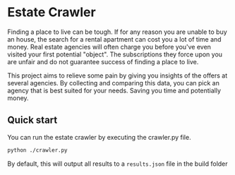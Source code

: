 # Estate Crawler

Finding a place to live can be tough. If for any reason you are unable 
to buy an house, the search for a rental apartment can cost you a lot 
of time and money. Real estate agencies will often charge you before
you've even visited your first potential "object". 
The subscriptions they force upon you are unfair and do not 
guarantee success of finding a place to live.

This project aims to relieve some pain by giving you insights of the 
offers at several agencies. By collecting and comparing this data, 
you can pick an agency that is best suited for your needs. 
Saving you time and potentially money.

## Quick start
You can run the estate crawler by executing the crawler.py file.

```bash
python ./crawler.py
```

By default, this will output all results to a `results.json` file in the build folder